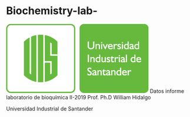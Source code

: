 # Biochemistry-lab-

<img src='pageHeaderLogoImage_es_ES.png'>
Datos informe laboratorio de bioquímica II-2019
Prof. Ph.D William Hidalgo

Universidad Industrial de Santander
